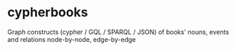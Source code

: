 # cypherbooks
Graph constructs (cypher / GQL / SPARQL / JSON) of books' nouns, events and relations node-by-node, edge-by-edge
